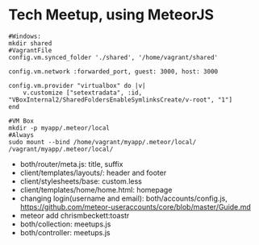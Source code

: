 # Tech Meetup, using MeteorJS
```
#Windows:
mkdir shared
#VagrantFile
config.vm.synced_folder './shared', '/home/vagrant/shared'

config.vm.network :forwarded_port, guest: 3000, host: 3000

config.vm.provider "virtualbox" do |v|
    v.customize ["setextradata", :id, "VBoxInternal2/SharedFoldersEnableSymlinksCreate/v-root", "1"]
end

#VM Box
mkdir -p myapp/.meteor/local
#Always
sudo mount --bind /home/vagrant/myapp/.meteor/local/ /vagrant/myapp/.meteor/local/
```
- both/router/meta.js: title, suffix
- client/templates/layouts/: header and footer
- client/stylesheets/base: custom.less
- client/templates/home/home.html: homepage
- changing login(username and email): both/accounts/config.js, https://github.com/meteor-useraccounts/core/blob/master/Guide.md
- meteor add chrismbeckett:toastr
- both/collection: meetups.js
- both/controller: meetups.js
